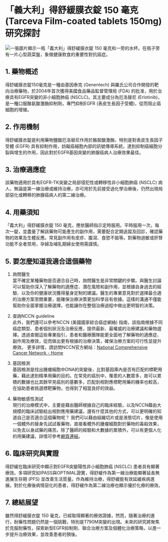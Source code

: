 # 「義大利」得舒緩膜衣錠 150 毫克 (Tarceva Film-coated tablets 150mg) 研究探討
![一張圖片顯示一瓶「義大利」得舒緩膜衣錠 150 毫克和一旁的水杯。在瓶子旁有一片心型蔬菜盤，象徵健康飲食的重要性對抗癌症。](https://i.imgur.com/terimJH.jpeg)

## 1. 藥物概述

得舒緩膜衣錠150毫克是一種由基因泰克 (Genentech) 與羅氏公司合作開發的靶向治療藥物，於2004年首次獲得美國食品藥品監督管理局 (FDA) 的批准，用於治療具有EGFR突變的非小細胞肺癌 (NSCLC)。其主要成分為厄洛替尼 (Erlotinib)，是一種口服酪氨酸激酶抑制劑，專門抑制EGFR (表皮生長因子受體)，從而阻止癌細胞的增殖。

## 2. 作用機制

得舒緩膜衣錠是利用藥物鹽酸厄洛替尼作用於酪胺酸激酶，特別是對表皮生長因子受體 (EGFR) 具有抑制作用，妨礙癌細胞內部的訊號傳導系統，達到抑制癌細胞分裂與增生的作用，因此對於EGFR基因突變的肺腺癌病人治療效果最佳。

## 3. 治療適應症

該藥物適用於具有EGFR-TK突變之局部侵犯性或轉移性非小細胞肺癌 (NSCLC) 病人，無論是第一線治療或維持治療，亦可用於先前接受過化學治療後，仍然出現局部惡化或轉移的肺腺癌病人的第二線治療。

## 4. 用藥須知

「義大利」得舒緩膜衣錠 150 毫克，應依醫師指示定時服用。平時服用一次，每次一錠，並盡量了解該藥物可能產生的副作用，需要配合定期追蹤及回診，確認藥物的效果及生體反應。常見副作用有皮疹、腹瀉、食慾不振等。對藥物過敏或肝腎功能不全者禁用，孕婦及哺乳期婦女使用需謹慎。

## 5. 要怎麼知道我適合這個藥物 

1. 詢問醫生  
當不確定某種藥物是否適合自己時，詢問醫生是非常關鍵的步驟。與醫生討論可以幫助你深入了解藥物的適應症、潛在風險和副作用，並根據自身過去的經驗、以及你的健康狀況獲得量身定制的建議。醫生的專業意見對於選擇最合適的治療方案至關重要，能確保治療決策更加科學且有依據。這樣的溝通不僅能幫助你全面掌握治療選擇，也能讓你在整個治療過程中做出更明智的決策。 

2. 查詢NCCN guideline  
此外，我們還可以參考NCCN (美國國家綜合癌症網絡) 指南，該指南根據不同癌症類型、患者個別狀況及治療反應，提供最新、最權威的治療建議和藥物選擇。透過查閱這些專業指引，患者和醫療團隊能更全面地了解藥物的適應症、副作用及療效，從而做出更有根據的治療決策，確保治療方案的可行性並提升療效。 
更多詳情，請訪問NCCN官方網站：[National Comprehensive Cancer Network - Home](https://www.nccn.org/)

3. 基因檢測  
基因檢測是找出腫瘤細胞中DNA的突變後，比對基因庫內是否有匹配的標靶用藥，藉此達到精準用藥的目的。在常見的癌別中，罹患的人數眾多，故可以累積的數據也比其餘罕見癌別的基數多，匹配到相對應標靶用藥的機率也較高，在協助患者挑選標靶藥物，也得到了相當良好的效益。 

4. 藥物敏感性測試  
現行的治療模式中，主要是藉由醫師根據自己的臨床經驗，以及NCCN藉由大規模的臨床試驗給出相對應用藥建議，還有什麼其他的方式，可以更明確的知道自己是否適合這個藥物呢？ 
我們可以藉由組織切片或是液態切片，像是使用一個體外的替身先試試看藥物，直接看體外的腫瘤細胞對於藥物的毒殺效果，以免去以身試藥的痛苦。除了醫師的經驗和大數據的累積外，可以有更個人化的用藥建議，詳情可參考[網頁連結](https://info.cancerfree.io/)。 

## 6. 臨床研究與實證

得舒緩在臨床研究中顯示對EGFR突變陽性非小細胞肺癌 (NSCLC) 患者具有顯著療效。多項研究如IPASS與OPTIMAL證實，得舒緩作為第一線治療能顯著延長無進展生存期 (PFS) 並改善生活質量。作為維持治療，得舒緩能有效延緩疾病進展。對於化療後病情惡化的患者，得舒緩作為第二線治療也顯示優於化療的療效。

## 7. 總結展望

雖然得舒緩膜衣錠 150 毫克，已經取得顯著的療效證據，然而，隨著治療的進行，耐藥性問題仍然是一個挑戰，特別是T790M突變的出現。未來的研究將聚焦於克服耐藥性，探索新型EGFR抑制劑、聯合治療方案及個體化治療策略，以進一步提升治療效果，並改善患者的預後。
